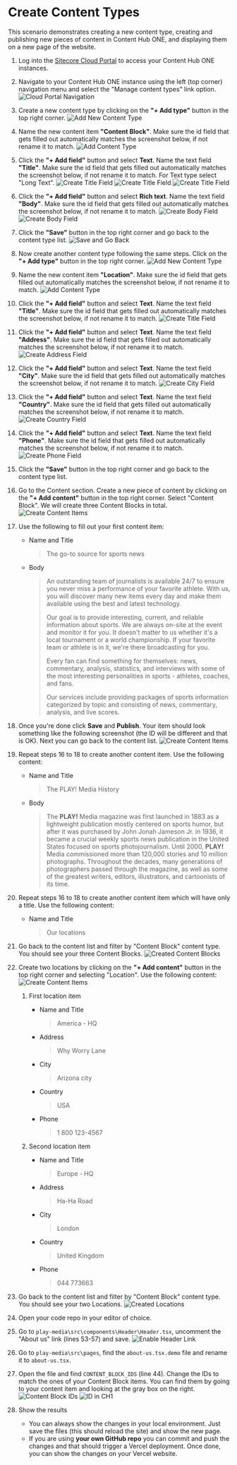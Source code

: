 # Create Content Types

This scenario demonstrates creating a new content type, creating and publishing new pieces of content in Content Hub ONE, and displaying them on a new page of the website.

1. Log into the [Sitecore Cloud Portal](https://portal.sitecorecloud.io/) to access your Content Hub ONE instances.

2. Navigate to your Content Hub ONE instance using the left (top corner) navigation menu and select the "Manage content types" link option.
   ![Cloud Portal Navigation](./media/content-types-01.png)

3. Create a new content type by clicking on the **"+ Add type"** button in the top right corner.
   ![Add New Content Type](./media/content-types-02.png)

4. Name the new content item **"Content Block"**. Make sure the id field that gets filled out automatically matches the screenshot below, if not rename it to match.
   ![Add Content Type](./media/content-types-03.png)

5. Click the **"+ Add field"** button and select **Text**. Name the text field **"Title"**. Make sure the id field that gets filled out automatically matches the screenshot below, if not rename it to match. For Text type select "Long Text".
   ![Create Title Field](./media/content-types-04.png)
   ![Create Title Field](./media/content-types-05.png)
   ![Create Title Field](./media/content-types-06.png)

6. Click the **"+ Add field"** button and select **Rich text**. Name the text field **"Body"**. Make sure the id field that gets filled out automatically matches the screenshot below, if not rename it to match.
   ![Create Body Field](./media/content-types-07.png)
   ![Create Body Field](./media/content-types-08.png)

7. Click the **"Save"** button in the top right corner and go back to the content type list.
   ![Save and Go Back](./media/content-types-09.png)

8. Now create another content type following the same steps. Click on the **"+ Add type"** button in the top right corner.
   ![Add New Content Type](./media/content-types-10.png)

9. Name the new content item **"Location"**. Make sure the id field that gets filled out automatically matches the screenshot below, if not rename it to match.
   ![Add Content Type](./media/content-types-11.png)

10. Click the **"+ Add field"** button and select **Text**. Name the text field **"Title"**. Make sure the id field that gets filled out automatically matches the screenshot below, if not rename it to match.
    ![Create Title Field](./media/content-types-12.png)

11. Click the **"+ Add field"** button and select **Text**. Name the text field **"Address"**. Make sure the id field that gets filled out automatically matches the screenshot below, if not rename it to match.
    ![Create Address Field](./media/content-types-13.png)

12. Click the **"+ Add field"** button and select **Text**. Name the text field **"City"**. Make sure the id field that gets filled out automatically matches the screenshot below, if not rename it to match.
    ![Create City Field](./media/content-types-14.png)

13. Click the **"+ Add field"** button and select **Text**. Name the text field **"Country"**. Make sure the id field that gets filled out automatically matches the screenshot below, if not rename it to match.
    ![Create Country Field](./media/content-types-15.png)

14. Click the **"+ Add field"** button and select **Text**. Name the text field **"Phone"**. Make sure the id field that gets filled out automatically matches the screenshot below, if not rename it to match.
    ![Create Phone Field](./media/content-types-16.png)

15. Click the **"Save"** button in the top right corner and go back to the content type list.

16. Go to the Content section. Create a new piece of content by clicking on the **"+ Add content"** button in the top right corner. Select "Content Block". We will create three Content Blocks in total.
    ![Create Content Items](./media/content-types-17.png)

17. Use the following to fill out your first content item:
    - Name and Title

       > The go-to source for sports news

    - Body

       > An outstanding team of journalists is available 24/7 to ensure you never miss a performance of your favorite athlete. With us, you will discover many new items every day and make them available using the best and latest technology.
       >
       > Our goal is to provide interesting, current, and reliable information about sports. We are always on-site at the event and monitor it for you. It doesn't matter to us whether it's a local tournament or a world championship. If your favorite team or athlete is in it, we're there broadcasting for you.
       >
       > Every fan can find something for themselves: news, commentary, analysis, statistics, and interviews with some of the most interesting personalities in sports - athletes, coaches, and fans.
       >
       > Our services include providing packages of sports information categorized by topic and consisting of news, commentary, analysis, and live scores.

18. Once you're done click **Save** and **Publish**. Your item should look something like the following screenshot (the ID will be different and that is OK). Next you can go back to the content list.
    ![Create Content Items](./media/content-types-18.png)

19. Repeat steps 16 to 18 to create another content item. Use the following content:
    - Name and Title

       > The PLAY! Media History

    - Body

       > The **PLAY!** Media magazine was first launched in 1883 as a lightweight publication mostly centered on sports humor, but after it was purchased by John Jonah Jameson Jr. in 1936, it became a crucial weekly sports news publication in the United States focused on sports photojournalism. Until 2000, **PLAY!** Media commissioned more than 120,000 stories and 10 million photographs. Throughout the decades, many generations of photographers passed through the magazine, as well as some of the greatest writers, editors, illustrators, and cartoonists of its time.

20. Repeat steps 16 to 18 to create another content item which will have only a title. Use the following content:
    - Name and Title

       > Our locations

21. Go back to the content list and filter by "Content Block" content type. You should see your three Content Blocks.
    ![Created Content Blocks](./media/content-types-19.png)

22. Create two locations by clicking on the **"+ Add content"** button in the top right corner and selecting "Location". Use the following content:
    ![Create Content Items](./media/content-types-20.png)

    1. First location item
       - Name and Title

         > America - HQ

       - Address

         > Why Worry Lane

       - City

         > Arizona city

       - Country

         > USA

       - Phone

         > 1 800 123-4567

    2. Second location item
       - Name and Title

         > Europe - HQ

       - Address

         > Ha-Ha Road

       - City

         > London

       - Country

         > United Kingdom

       - Phone

         > 044 773663

23. Go back to the content list and filter by "Content Block" content type. You should see your two Locations.
    ![Created Locations](./media/content-types-21.png)

24. Open your code repo in your editor of choice.
25. Go to `play-media\src\components\Header\Header.tsx`, uncomment the "About us" link (lines 53-57) and save.
    ![Enable Header Link](./media/content-types-22.png)

26. Go to `play-media\src\pages`, find the `about-us.tsx.demo` file and rename it to `about-us.tsx`.
27. Open the file and find `CONTENT_BLOCK_IDS` (line 44). Change the IDs to match the ones of your Content Block items. You can find them by going to your content item and looking at the gray box on the right.
    ![Content Block IDs](./media/content-types-23.png)
    ![ID in CH1](./media/content-types-24.png)

28. Show the results
    - You can always show the changes in your local environment. Just save the files (this should reload the site) and show the new page.
    - If you are using **your own GitHub repo** you can commit and push the changes and that should trigger a Vercel deployment. Once done, you can show the changes on your Vercel website.

